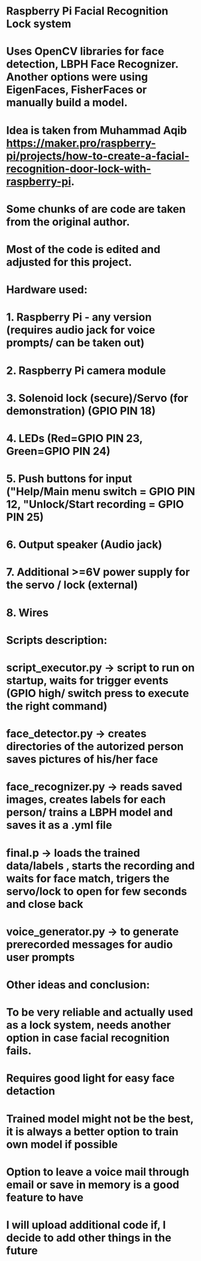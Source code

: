 # Raspberry Pi Facial Recognition Lock system

# Uses OpenCV libraries for face detection, LBPH Face Recognizer. Another options were using EigenFaces, FisherFaces or manually build a model.
# Idea is taken from Muhammad Aqib https://maker.pro/raspberry-pi/projects/how-to-create-a-facial-recognition-door-lock-with-raspberry-pi.
# Some chunks of are code are taken from the original author. 
# Most of the code is edited and adjusted for this project. 

# Hardware used: 
# 1. Raspberry Pi - any version (requires audio jack for voice prompts/ can be taken out)
# 2. Raspberry Pi camera module
# 3. Solenoid lock (secure)/Servo (for demonstration) (GPIO PIN 18)
# 4. LEDs (Red=GPIO PIN 23, Green=GPIO PIN 24)
# 5. Push buttons for input ("Help/Main menu switch = GPIO PIN 12, "Unlock/Start recording = GPIO PIN 25)
# 6. Output speaker (Audio jack)
# 7. Additional >=6V power supply for the servo / lock (external)
# 8. Wires 

# Scripts description:
# script_executor.py -> script to run on startup, waits for trigger events (GPIO high/ switch press to execute the right command)
# face_detector.py -> creates directories of the autorized person saves pictures of his/her face
# face_recognizer.py -> reads saved images, creates labels for each person/ trains a LBPH model and saves it as a .yml file
# final.p -> loads the trained data/labels , starts the recording and waits for face match, trigers the servo/lock to open for few seconds and close back
# voice_generator.py -> to generate prerecorded messages for audio user prompts

# Other ideas and conclusion:
# To be very reliable and actually used as a lock system, needs another option in case facial recognition fails.
# Requires good light for easy face detaction
# Trained model might not be the best, it is always a better option to train own model if possible
# Option to leave a voice mail through email or save in memory is a good feature to have
# I will upload additional code if, I decide to add other things in the future
